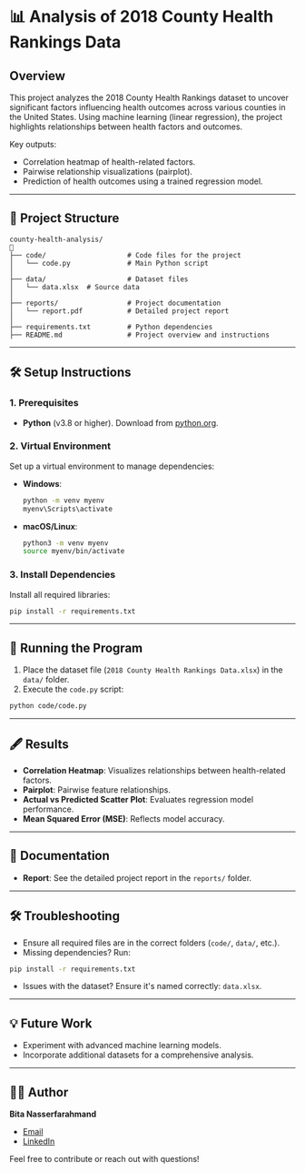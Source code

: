 # 📊 Analysis of 2018 County Health Rankings Data

## Overview
This project analyzes the 2018 County Health Rankings dataset to uncover significant factors influencing health outcomes across various counties in the United States. Using machine learning (linear regression), the project highlights relationships between health factors and outcomes.

Key outputs:
- Correlation heatmap of health-related factors.
- Pairwise relationship visualizations (pairplot).
- Prediction of health outcomes using a trained regression model.

---

## 📁 Project Structure
```
county-health-analysis/
🔸
├── code/                    # Code files for the project
│   └── code.py              # Main Python script
│
├── data/                    # Dataset files
│   └── data.xlsx  # Source data
│
├── reports/                 # Project documentation
│   └── report.pdf           # Detailed project report
│
├── requirements.txt         # Python dependencies
├── README.md                # Project overview and instructions
```

---

## 🛠️ Setup Instructions

### 1. Prerequisites
- **Python** (v3.8 or higher). Download from [python.org](https://www.python.org/downloads/).

### 2. Virtual Environment
Set up a virtual environment to manage dependencies:
- **Windows**:
  ```bash
  python -m venv myenv
  myenv\Scripts\activate
  ```
- **macOS/Linux**:
  ```bash
  python3 -m venv myenv
  source myenv/bin/activate
  ```

### 3. Install Dependencies
Install all required libraries:
```bash
pip install -r requirements.txt
```

---

## 🚀 Running the Program
1. Place the dataset file (`2018 County Health Rankings Data.xlsx`) in the `data/` folder.
2. Execute the `code.py` script:
```bash
python code/code.py
```

---

## 🖋️ Results
- **Correlation Heatmap**: Visualizes relationships between health-related factors.
- **Pairplot**: Pairwise feature relationships.
- **Actual vs Predicted Scatter Plot**: Evaluates regression model performance.
- **Mean Squared Error (MSE)**: Reflects model accuracy.

---

## 📝 Documentation
- **Report**: See the detailed project report in the `reports/` folder.

---

## 🛠️ Troubleshooting
- Ensure all required files are in the correct folders (`code/`, `data/`, etc.).
- Missing dependencies? Run:
```bash
pip install -r requirements.txt
```
- Issues with the dataset? Ensure it's named correctly: `data.xlsx`.

---

## 💡 Future Work
- Experiment with advanced machine learning models.
- Incorporate additional datasets for a comprehensive analysis.

---

## 👩‍💻 Author
**Bita Nasserfarahmand**  
- [Email](mailto:bita.nf@gmail.com)  
- [LinkedIn](https://linkedin.com/in/bita-farahmand-58363a232/)

Feel free to contribute or reach out with questions!
